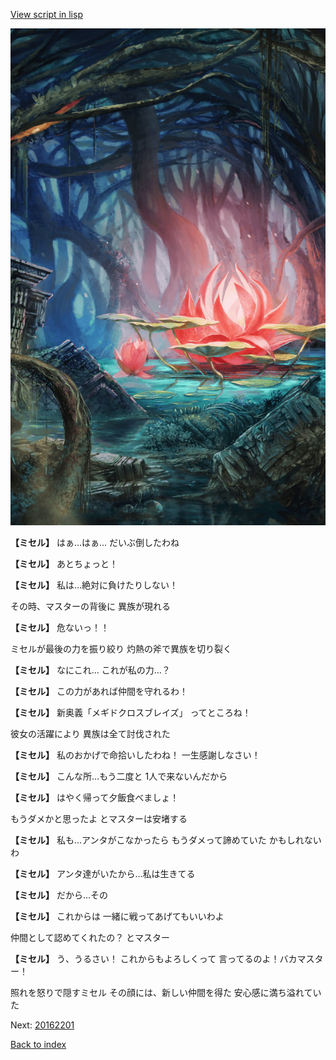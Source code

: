 [View script in lisp](../scripts/20151303.txt)

![bog.png](../images/backgrounds/bog.png)

**【ミセル】**
はぁ…はぁ…
だいぶ倒したわね

**【ミセル】**
あとちょっと！

**【ミセル】**
私は…絶対に負けたりしない！

その時、マスターの背後に
異族が現れる

**【ミセル】**
危ないっ！！

ミセルが最後の力を振り絞り
灼熱の斧で異族を切り裂く

**【ミセル】**
なにこれ…
これが私の力…？

**【ミセル】**
この力があれば仲間を守れるわ！

**【ミセル】**
新奥義「メギドクロスブレイズ」
ってところね！

彼女の活躍により
異族は全て討伐された

**【ミセル】**
私のおかげで命拾いしたわね！
一生感謝しなさい！

**【ミセル】**
こんな所…もう二度と
1人で来ないんだから

**【ミセル】**
はやく帰って夕飯食べましょ！

もうダメかと思ったよ
とマスターは安堵する

**【ミセル】**
私も…アンタがこなかったら
もうダメって諦めていた
かもしれないわ

**【ミセル】**
アンタ達がいたから…私は生きてる

**【ミセル】**
だから…その

**【ミセル】**
これからは
一緒に戦ってあげてもいいわよ

仲間として認めてくれたの？
とマスター

**【ミセル】**
う、うるさい！ 
これからもよろしくって
言ってるのよ！バカマスター！

照れを怒りで隠すミセル
その顔には、新しい仲間を得た
安心感に満ち溢れていた

Next: [20162201](20162201.md)

[Back to index](index.md)
